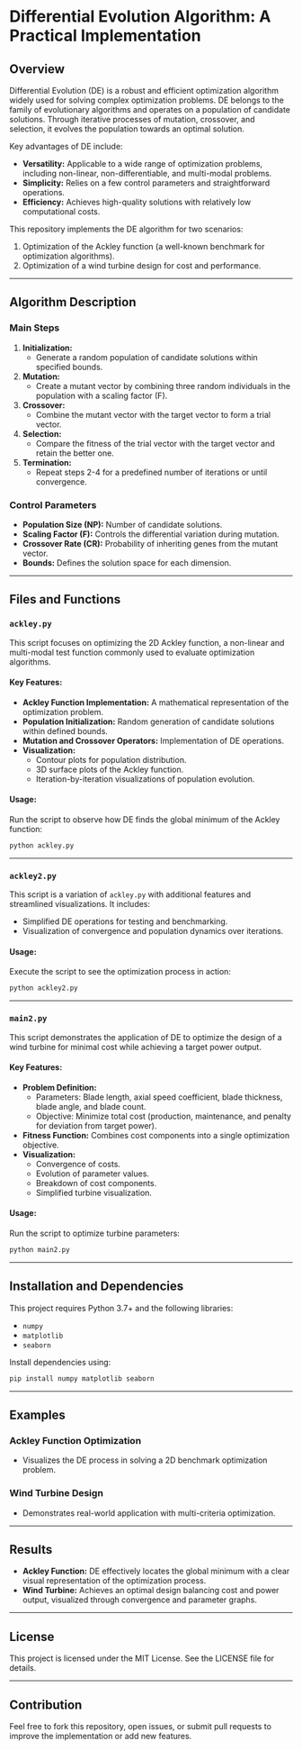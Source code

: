# Differential Evolution Algorithm: A Practical Implementation

## Overview

Differential Evolution (DE) is a robust and efficient optimization algorithm widely used for solving complex optimization problems. DE belongs to the family of evolutionary algorithms and operates on a population of candidate solutions. Through iterative processes of mutation, crossover, and selection, it evolves the population towards an optimal solution.

Key advantages of DE include:
- **Versatility:** Applicable to a wide range of optimization problems, including non-linear, non-differentiable, and multi-modal problems.
- **Simplicity:** Relies on a few control parameters and straightforward operations.
- **Efficiency:** Achieves high-quality solutions with relatively low computational costs.

This repository implements the DE algorithm for two scenarios:
1. Optimization of the Ackley function (a well-known benchmark for optimization algorithms).
2. Optimization of a wind turbine design for cost and performance.

---

## Algorithm Description

### Main Steps
1. **Initialization:**
   - Generate a random population of candidate solutions within specified bounds.
2. **Mutation:**
   - Create a mutant vector by combining three random individuals in the population with a scaling factor (F).
3. **Crossover:**
   - Combine the mutant vector with the target vector to form a trial vector.
4. **Selection:**
   - Compare the fitness of the trial vector with the target vector and retain the better one.
5. **Termination:**
   - Repeat steps 2-4 for a predefined number of iterations or until convergence.

### Control Parameters
- **Population Size (NP):** Number of candidate solutions.
- **Scaling Factor (F):** Controls the differential variation during mutation.
- **Crossover Rate (CR):** Probability of inheriting genes from the mutant vector.
- **Bounds:** Defines the solution space for each dimension.

---

## Files and Functions

### `ackley.py`
This script focuses on optimizing the 2D Ackley function, a non-linear and multi-modal test function commonly used to evaluate optimization algorithms.

#### Key Features:
- **Ackley Function Implementation:** A mathematical representation of the optimization problem.
- **Population Initialization:** Random generation of candidate solutions within defined bounds.
- **Mutation and Crossover Operators:** Implementation of DE operations.
- **Visualization:**
  - Contour plots for population distribution.
  - 3D surface plots of the Ackley function.
  - Iteration-by-iteration visualizations of population evolution.

#### Usage:
Run the script to observe how DE finds the global minimum of the Ackley function:
```bash
python ackley.py
```

---

### `ackley2.py`
This script is a variation of `ackley.py` with additional features and streamlined visualizations. It includes:
- Simplified DE operations for testing and benchmarking.
- Visualization of convergence and population dynamics over iterations.

#### Usage:
Execute the script to see the optimization process in action:
```bash
python ackley2.py
```

---

### `main2.py`
This script demonstrates the application of DE to optimize the design of a wind turbine for minimal cost while achieving a target power output.

#### Key Features:
- **Problem Definition:**
  - Parameters: Blade length, axial speed coefficient, blade thickness, blade angle, and blade count.
  - Objective: Minimize total cost (production, maintenance, and penalty for deviation from target power).
- **Fitness Function:** Combines cost components into a single optimization objective.
- **Visualization:**
  - Convergence of costs.
  - Evolution of parameter values.
  - Breakdown of cost components.
  - Simplified turbine visualization.

#### Usage:
Run the script to optimize turbine parameters:
```bash
python main2.py
```

---

## Installation and Dependencies
This project requires Python 3.7+ and the following libraries:
- `numpy`
- `matplotlib`
- `seaborn`

Install dependencies using:
```bash
pip install numpy matplotlib seaborn
```

---

## Examples
### Ackley Function Optimization
- Visualizes the DE process in solving a 2D benchmark optimization problem.

### Wind Turbine Design
- Demonstrates real-world application with multi-criteria optimization.

---

## Results
- **Ackley Function:** DE effectively locates the global minimum with a clear visual representation of the optimization process.
- **Wind Turbine:** Achieves an optimal design balancing cost and power output, visualized through convergence and parameter graphs.

---

## License
This project is licensed under the MIT License. See the LICENSE file for details.

---

## Contribution
Feel free to fork this repository, open issues, or submit pull requests to improve the implementation or add new features.

